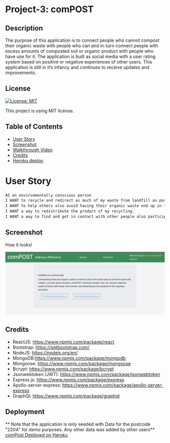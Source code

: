 # Project-3: comPOST

## Description

The purpose of this application is to connect people who cannot compost their organic waste with people who can and in-turn connect people with excess amounts of composted soil or organic product with people who have use for it. The application is built as social media with a user rating system based on positive or negative experiences of other users. This application is still in it’s infancy and continues to receive updates and improvements.

## License

[![License: MIT](https://img.shields.io/badge/License-MIT-yellow.svg)](https://opensource.org/licenses/MIT)

This project is using MIT license.

## Table of Contents

- [User Story](#user-story)
- [Screenshot](#screenshot)
- [Walkthrough Video](#walkthrough-video)
- [Credits](#credits)
- [Heroku deploy](#Deployment)

# User Story

```md
AS an environmentally conscious person
I WANT to recycle and redirect as much of my waste from landfill as possible.
I WANT to help others also avoid having their organic waste end up in landfill.
I WANT a way to redistribute the product of my recycling.
I WANT a way to find and get in contact with other people also participating in this circular economy
```

## Screenshot

How it looks!

![comPOST application homepage](./assets/images/compost-application-screenshot.png)

## Credits

- ReactJS: https://www.npmjs.com/package/react
- Bootstrap: https://getbootstrap.com/
- NodeJS: https://nodejs.org/en/
- MongoDB:https://www.npmjs.com/package/mongodb
- Mongoose: https://www.npmjs.com/package/mongoose
- Bcrypt: https://www.npmjs.com/package/bcrypt
- Jsonwebtoken (JWT): https://www.npmjs.com/package/jsonwebtoken
- Express.js: https://www.npmjs.com/package/express
- Apollo-server-express: https://www.npmjs.com/package/apollo-server-express
- GraphQl: https://www.npmjs.com/package/graphql

## Deployment

** Note that the application is only seeded with Data for the postcode "2204" for demo purposes. Any other data was added by other users**
[comPost Deployed on Heroku]()
